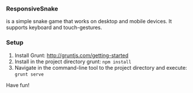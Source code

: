 ### ResponsiveSnake

is a simple snake game that works on desktop and mobile devices. It supports keyboard and touch-gestures. 

### Setup

1. Install Grunt: http://gruntjs.com/getting-started
2. Install in the project directory grunt: `npm install`
3. Navigate in the command-line tool to the project directory and execute: `grunt serve`

Have fun!
